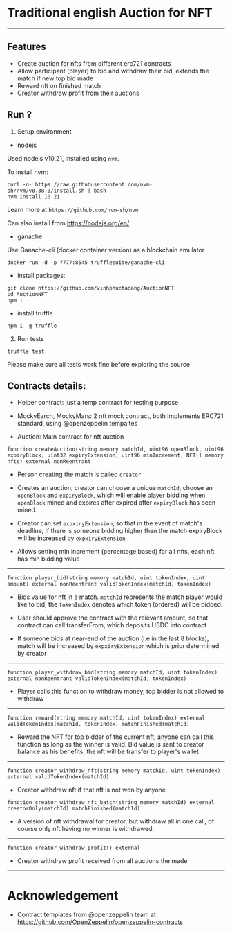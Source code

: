 # Traditional english Auction for NFT
---

## Features

- Create auction for nfts from different erc721 contracts
- Allow participant (player) to bid and withdraw their bid, extends the match if new top bid made
- Reward nft on finished match
- Creator withdraw profit from their auctions


## Run ?

1. Setup environment

* nodejs

Used nodejs v10.21, installed using ``nvm``. 

To install nvm:

```
curl -o- https://raw.githubusercontent.com/nvm-sh/nvm/v0.38.0/install.sh | bash
nvm install 10.21
```

Learn more at ``https://github.com/nvm-sh/nvm``

Can also install from https://nodejs.org/en/

* ganache

Use Ganache-cli (docker container version) as a blockchain emulator

```
docker run -d -p 7777:8545 trufflesuite/ganache-cli
```

* install packages:

```
git clone https://github.com/vinhphuctadang/AuctionNFT
cd AuctionNFT
npm i
```

* install truffle 

```
npm i -g truffle
```

2. Run tests

```
truffle test
```

Please make sure all tests work fine before exploring the source

## Contracts details:
- Helper contract: just a temp contract for testing purpose
- MockyEarch, MockyMars: 2 nft mock contract, both implements ERC721 standard, using @openzeppelin tempaltes

- Auction: Main contract for nft auction


```
function createAuction(string memory matchId, uint96 openBlock, uint96 expiryBlock, uint32 expiryExtension, uint96 minIncrement, NFT[] memory nfts) external nonReentrant
```

* Person creating the match is called ``creator``

* Creates an auction, creator can choose a unique ``matchId``, choose an ``openBlock`` and ``expiryBlock``, which will enable player bidding when ``openBlock`` mined and expires after expired after ``expiryBlock`` has been mined. 

* Creator can set ``expxiryExtension``, so that in the event of match's deadline, if there is someone bidding higher then the match expiryBlock will be increased by ``expxiryExtension``

* Allows setting min increment (percentage based) for all nfts, each nft has min bidding value

---

```
function player_bid(string memory matchId, uint tokenIndex, uint amount) external nonReentrant validTokenIndex(matchId, tokenIndex)
```

* Bids value for nft in a match. ``matchId`` represents the match player would like to bid, the ``tokenIndex`` denotes which token (ordered) will be bidded.

* User should approve the contract with the relevant amount, so that contract can call transferFrom, which deposits USDC into contract

* If someone bids at near-end of the auction (i.e in the last 8 blocks), match will be increased by ``expxiryExtension`` which is prior determined by creator 

---

```
function player_withdraw_bid(string memory matchId, uint tokenIndex) external nonReentrant validTokenIndex(matchId, tokenIndex) 
```

* Player calls this function to withdraw money, top bidder is not allowed to withdraw

---
```
function reward(string memory matchId, uint tokenIndex) external validTokenIndex(matchId, tokenIndex) matchFinished(matchId) 
```

* Reward the NFT for top bidder of the current nft, anyone can call this function as long as the winner is valid.
Bid value is sent to creator balance as his benefits, the nft will be transfer to player's wallet

---
```
function creator_withdraw_nft(string memory matchId, uint tokenIndex) external validTokenIndex(matchId)
```

* Creator withdraw nft if that nft is not won by anyone 

```
function creator_withdraw_nft_batch(string memory matchId) external creatorOnly(matchId) matchFinished(matchId)
```

* A version of nft withdrawal for creator, but withdraw all in one call, of course only nft having no winner is withdrawed.

---

```
function creator_withdraw_profit() external
```

* Creator withdraw profit received from all auctions the made

---

# Acknowledgement

- Contract templates from @openzeppelin team at https://github.com/OpenZeppelin/openzeppelin-contracts